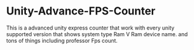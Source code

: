 # Unity-Advance-FPS-Counter
This is a advanced unity express counter that work with every unity supported version that shows system type Ram V Ram device name. and tons of things including professor Fps count.
